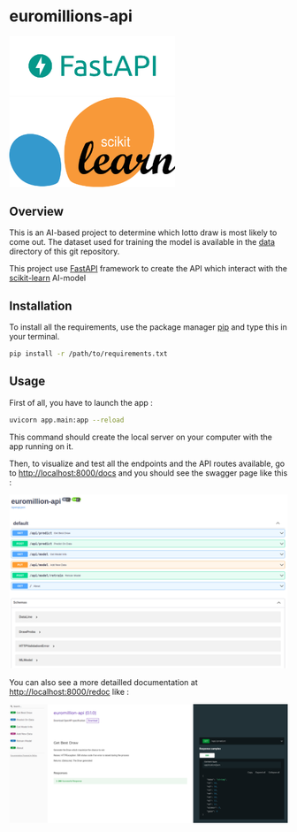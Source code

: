 # euromillions-api

<img src="assets/fastapi-logo.png" alt="fastapi-logo" width="300"/><img src="assets/Scikit_learn_logo_small.svg.png" alt="sklearn-logo" width="300"/>


## Overview

This is an AI-based project to determine which lotto draw is most likely to come out.
The dataset used for training the model is available in the [data](data/) directory of this git repository.

This project use [FastAPI](https://fastapi.tiangolo.com/) framework to create the API which interact with the [scikit-learn](https://scikit-learn.org/stable/) AI-model 

## Installation

To install all the requirements, use the package manager [pip](https://pip.pypa.io/en/stable/) and type this in your terminal.

```bash
pip install -r /path/to/requirements.txt
```

## Usage

First of all, you have to launch the app :
```bash
uvicorn app.main:app --reload
```
This command should create the local server on your computer with the app running on it.

Then, to visualize and test all the endpoints and the API routes available, go to [http://localhost:8000/docs](http://localhost:8000/docs) and you should see the swagger page like this :

![swagger](./assets/swagger.png)


You can also see a more detailled documentation at [http://localhost:8000/redoc](http://localhost:8000/redoc) like :

![swagger](./assets/redoc.png)
